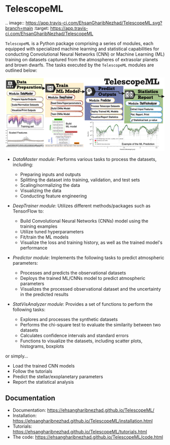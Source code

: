 # TelescopeML


.. image:: https://app.travis-ci.com/EhsanGharibNezhad/TelescopeML.svg?branch=main
  :target: https://app.travis-ci.com/EhsanGharibNezhad/TelescopeML

``TelescopeML`` is a Python package comprising a series of modules, each equipped with specialized machine learning and
statistical capabilities for conducting Convolutional Neural Networks (CNN) or Machine Learning (ML) training on
datasets captured from the atmospheres of extrasolar planets and brown dwarfs. The tasks executed by the ``TelescopeML``
modules are outlined below:


![](docs/figures/TelescopeML_modules.png)

- *DataMaster module*: Performs various tasks to process the datasets, including:

    - Preparing inputs and outputs
    - Splitting the dataset into training, validation, and test sets
    - Scaling/normalizing the data
    - Visualizing the data
    - Conducting feature engineering

- *DeepTrainer module*: Utilizes different methods/packages such as TensorFlow to:

  - Build Convolutional Neural Networks (CNNs) model using the training examples
  - Utilize tuned hyperparameters
  - Fit/train the ML models
  - Visualize the loss and training history, as well as the trained model's performance

- *Predictor module*: Implements the following tasks to predict atmospheric parameters:

  - Processes and predicts the observational datasets
  - Deploys the trained ML/CNNs model to predict atmospheric parameters
  - Visualizes the processed observational dataset and the uncertainty in the predicted results

- *StatVisAnalyzer module*: Provides a set of functions to perform the following tasks:

  - Explores and processes the synthetic datasets
  - Performs the chi-square test to evaluate the similarity between two datasets
  - Calculates confidence intervals and standard errors
  - Functions to visualize the datasets, including scatter plots, histograms, boxplots


or simply...

 - Load the trained CNN models
 - Follow the tutorials
 - Predict the stellar/exoplanetary parameters
 - Report the statistical analysis



## Documentation

- Documentation: https://ehsangharibnezhad.github.io/TelescopeML/
- Installation: https://ehsangharibnezhad.github.io/TelescopeML/installation.html
- Tutorials: https://ehsangharibnezhad.github.io/TelescopeML/tutorials.html
- The code: https://ehsangharibnezhad.github.io/TelescopeML/code.html

